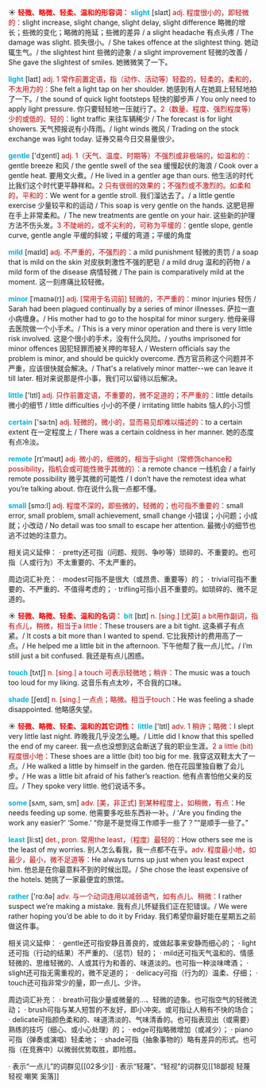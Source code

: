 ☀ <font color="red">**轻微、略微、轻柔、温和的形容词：**</font>
<font color="sky blue">**slight**</font> [slaɪt] 
<font color="#c00000">adj. 程度很小的，即轻微的：</font>slight increase, slight change, slight delay, slight difference 略微的增长；些微的变化；略微的拖延；些微的差异 / a slight headache 有点头疼 / The damage was slight. 损失很小。/ She takes offence at the slightest thing. 她动辄生气。/ the slightest hint 些微的迹象 / a slight improvement 轻微的改善 / She gave the slightest of smiles. 她微微笑了一下。

<font color="sky blue">**light**</font> [laɪt] 
<font color="#c00000">adj. 1 常作前置定语，指（动作、活动等）轻盈的，轻柔的，柔和的，不太用力的：</font>She felt a light tap on her shoulder. 她感到有人在她肩上轻轻地拍了一下。/ the sound of quick light footsteps 轻快的脚步声 / You only need to apply light pressure. 你只要轻轻地一压就行了。<font color="#c00000">2（数量、程度、强烈程度等）少的或低的、轻的：</font>light traffic 来往车辆稀少 / The forecast is for light showers. 天气预报说有小阵雨。/ light winds 微风 / Trading on the stock exchange was light today. 证券交易今日交易量很少。

<font color="sky blue">**gentle**</font> ['dӡentl] 
<font color="#c00000">adj. 1（天气、温度、时期等）不强烈或非极端的，如温和的：</font>gentle breeze 和风 / the gentle swell of the sea 缓慢起伏的海浪 / Cook over a gentle heat. 要用文火煮。/ He lived in a gentler age than ours. 他生活的时代比我们这个时代更平静祥和。<font color="#c00000">2 只有很弱的效果的；不强烈或不激烈的。如柔和的，平和的：</font>We went for a gentle stroll. 我们溜达去了。/ a little gentle exercise 少量较平和的运动 / This soap is very gentle on the hands. 这肥皂擦在手上非常柔和。/ The new treatments are gentle on your hair. 这些新的护理方法不伤头发。<font color="#c00000">3 不陡峭的，或不尖利的，可称为平缓的：</font>gentle slope, gentle curve, gentle angle 平缓的斜坡；平缓的弯道；平缓的角度

<font color="sky blue">**mild**</font> [maɪld] 
<font color="#c00000">adj. 不严重的，不强烈的：</font>a mild punishment 轻微的责罚 / a soap that is mild on the skin 对皮肤刺激性不强的肥皂 / a mild drug 温和的药物 / a mild form of the disease 病情轻微 / The pain is comparatively mild at the moment. 这一刻疼痛比较轻微。
           
<font color="sky blue">**minor**</font> [ˈmaɪnə(r)]
<font color="#c00000">adj. [常用于名词前] 轻微的，不严重的：</font>minor injuries 轻伤 / Sarah had been plagued continually by a series of minor illnesses. 萨拉一直小病缠身。/ His mother had to go to the hospital for minor surgery. 他母亲得去医院做一个小手术。/ This is a very minor operation and there is very little risk involved. 这是个很小的手术，没有什么风险。/ youths imprisoned for minor offences 因犯轻罪而被关押的年轻人 / Western officials say the problem is minor, and should be quickly overcome. 西方官员称这个问题并不严重，应该很快就会解决。/ That's a relatively minor matter--we can leave it till later. 相对来说那是件小事，我们可以留待以后解决。

<font color="sky blue">**little**</font> ['lɪtl] 
<font color="#c00000">adj. 只作前置定语，不重要的，微不足道的；不严重的：</font>little details 微小的细节 / little difficulties 小小的不便 / irritating little habits 恼人的小习惯

<font color="sky blue">**certain**</font> ['sə:tn] 
<font color="#c00000">adj. 轻微的，微小的，显而易见却难以描述的：</font>to a certain extent 在一定程度上 / There was a certain coldness in her manner. 她的态度有点冷淡。

<font color="sky blue">**remote**</font> [rɪ'məʊt] 
<font color="#c00000">adj. 微小的，细微的，相当于slight（常修饰chance和possibility，指机会或可能性微乎其微的）：</font>a remote chance 一线机会 / a fairly remote possibility 微乎其微的可能性 / I don’t have the remotest idea what you’re talking about. 你在说什么我一点都不懂。

<font color="sky blue">**small**</font> [smɔ:l] 
<font color="#c00000">adj. 程度不深的，即些微的，轻微的；也可指不重要的：</font>small error, small problem, small achievement, small change 小错误；小问题；小成就；小改动 / No detail was too small to escape her attention. 最微小的细节也逃不过她的注意力。

相关词义延伸：
· pretty还可指（问题、规则、争吵等）琐碎的、不重要的。也可指（人或行为）不太重要的、不太严重的。

周边词汇补充：
· modest可指不是很大（或昂贵、重要等）的；
· trivial可指不重要的、不严重的、不值得考虑的；
· trifling可指小且不重要的。如琐碎的、微不足道的。

☀ <font color="red">**轻微、略微、轻柔、温和的名词：**</font>
<font color="sky blue">**bit**</font> [bɪt] 
<font color="#c00000">n. [sing.] [尤英] a bit用作副词，指有点儿，稍微，相当于a little：</font>These trousers are a bit tight. 这条裤子有点紧。/ It costs a bit more than I wanted to spend. 它比我预计的费用高了一点。/ He helped me a little bit in the afternoon. 下午他帮了我一点儿忙。/ I’m still just a bit confused. 我还是有点儿困惑。

<font color="sky blue">**touch**</font> [tʌtʃ] 
<font color="#c00000">n. [sing.] a touch 可表示轻微地；稍许：</font>The music was a touch too loud for my liking. 这音乐有点太吵，不合我的口味。

<font color="sky blue">**shade**</font> [ʃeɪd] 
<font color="#c00000">n. [sing.] 一点点；略微。相当于touch：</font>He was feeling a shade disappointed. 他略感失望。
           
☀ <font color="red">**轻微、略微、轻柔、温和的其它词性：**</font>
<font color="sky blue">**little**</font> ['lɪtl] 
<font color="#c00000">adv. 1 稍许；略微：</font>I slept very little last night. 昨晚我几乎没怎么睡。/ Little did I know that this spelled the end of my career. 我一点也没想到这会断送了我的职业生涯。<font color="#c00000">2 a little (bit) 程度很小地：</font>These shoes are a little (bit) too big for me. 我穿这双鞋太大了一点。/ He walked a little by himself in the garden. 他在花园里独自散了会儿步。/ He was a little bit afraid of his father’s reaction. 他有点害怕他父亲的反应。/ They spoke very little. 他们说话不多。

<font color="sky blue">**some**</font> [sʌm, səm, sm] 
<font color="#c00000">adv. [美，非正式] 到某种程度上，如稍微，有点：</font>He needs feeding up some. 他需要多吃些东西补一补。/ ‘Are you finding the work any easier?’ ‘Some.’ “你是不是觉得工作顺手一些了？”“是顺手一些了。”

<font color="sky blue">**least**</font> [li:st] 
<font color="#c00000">det., pron. 常用the least，（程度）最轻的：</font>How others see me is the least of my worries. 别人怎么看我，我一点都不在乎。<font color="#c00000">adv. 程度最小地，如最少，最小，微不足道等：</font>He always turns up just when you least expect him. 他总是在你最意料不到的时候出现。/ She chose the least expensive of the hotels. 她挑了一家最便宜的旅馆。

<font color="sky blue">**rather**</font> ['rɑːðə] 
<font color="#c00000">adv. 与一个动词连用以减弱语气，如有点儿、稍微：</font>I rather suspect we’re making a mistake. 我有点儿怀疑我们正在犯错误。/ We were rather hoping you’d be able to do it by Friday. 我们希望你最好能在星期五之前做这件事。

相关词义延伸：
· gentle还可指安静且善良的，或做起事来安静而细心的；
· light还可指（行动的结果）不严重的、（惩罚）轻的；
· mild还可指天气温和的、情感轻微的、思维轻微的、人或其行为和善的、味道淡的。也可指一种淡味啤酒；
· slight还可指无需重视的，微不足道的；
· delicacy可指（行为的）温柔、仔细；
· touch还可指非常少的量，即一点儿、少许。

周边词汇补充：
· breath可指少量或微量的…、轻微的迹象。也可指空气的轻微流动；
· brush可指与某人短暂的不友好，即小冲突。或可指让人稍有不快的场合；
· delicate可指颜色柔和的、味道清淡的、气味清香的。也可指表现出（或需要）熟练的技巧（细心、或小心处理）的；
· edge可指略微增加（或减少）；
· piano可指（弹奏或演唱）轻柔地；
· shade可指（抽象事物的）略有差异的形式。也可指（在竞赛中）以微弱优势取胜，即险胜。

· 表示“一点儿”的词群见[[02多少]]
· 表示“轻蔑”、“轻视”的词群见[[18鄙视 轻蔑 轻视 嘲笑 奚落]]

